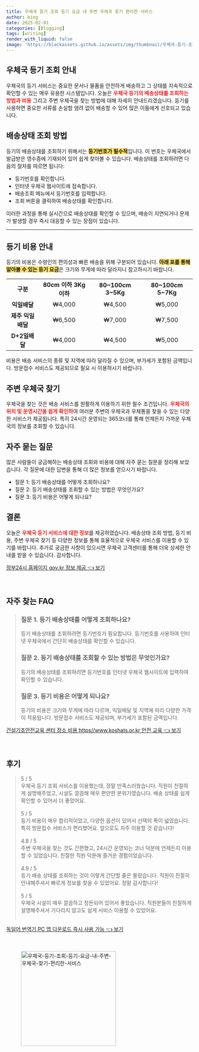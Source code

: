 ```yaml
---
title: 우체국 등기 조회 등기 요금 내 주변 우체국 찾기 편리한 서비스
author: bing
date: 2025-02-01
categories: [Blogging]
tags: [writing]
render_with_liquid: false
image: 'https://blackassets.github.io/assets/img/thumbnail/우체국-등기-조회-등기-요금-내-주변-우체국-찾기-편리한-서비스.webp'
---
```



<h2 id='우체국_등기_조회_안내'>우체국 등기 조회 안내</h2>

<p>우체국의 등기 서비스는 중요한 문서나 물품을 안전하게 배송하고 그 상태를 지속적으로 확인할 수 있는 매우 유용한 시스템입니다. 오늘은 <b><span style="color: #ee2323;">우체국 등기의 배송상태를 조회하는 방법과 비용</span></b> 그리고 주변 우체국을 찾는 방법에 대해 자세히 안내드리겠습니다. 등기를 사용하면 중요한 서류를 손실할 염려 없이 배송할 수 있어 많은 이들에게 선호되고 있습니다.</p>

<h2 id='배송상태_조회_방법'>배송상태 조회 방법</h2>

<p>등기의 배송상태를 조회하기 위해서는 <b><span style="background-color: #ffe066;">등기번호가 필수적</span></b>입니다. 이 번호는 우체국에서 발급받은 영수증에 기재되어 있어 쉽게 찾아볼 수 있습니다. 배송상태를 조회하려면 다음의 절차를 따르면 됩니다:</p>

<ul>
    <li>등기번호를 확인합니다.</li>
    <li>인터넷 우체국 웹사이트에 접속합니다.</li>
    <li>배송조회 메뉴에서 등기번호를 입력합니다.</li>
    <li>조회 버튼을 클릭하여 배송상태를 확인합니다.</li>
</ul>

<p>이러한 과정을 통해 실시간으로 배송상태를 확인할 수 있으며, 배송이 지연되거나 문제가 발생할 경우 즉시 대응할 수 있는 장점이 있습니다.</p>

<hr />

<h2 id='등기_비용_안내'>등기 비용 안내</h2>

<p>등기의 비용은 수령인의 편의성과 빠른 배송을 위해 구분되어 있습니다. <b><span style="background-color: #ffe066;">아래 표를 통해 알아볼 수 있는 등기 요금</span></b>은 크기와 무게에 따라 달라지니 참고하시기 바랍니다.</p>

<table>
    <tr>
        <td style="text-align: center; height: 17px;"><b>구분</b></td>
        <td style="text-align: center; height: 17px;"><b>80cm 이하 3Kg 이하</b></td>
        <td style="text-align: center; height: 17px;"><b>80~100cm 3~5Kg</b></td>
        <td style="text-align: center; height: 17px;"><b>80~100cm 5~7Kg</b></td>
    </tr>
    <tr>
        <td style="text-align: center; height: 17px;"><b>익일배달</b></td>
        <td style="text-align: center; height: 17px;">₩4,000</td>
        <td style="text-align: center; height: 17px;">₩4,500</td>
        <td style="text-align: center; height: 17px;">₩5,000</td>
    </tr>
    <tr>
        <td style="text-align: center; height: 17px;"><b>제주 익일배달</b></td>
        <td style="text-align: center; height: 17px;">₩6,500</td>
        <td style="text-align: center; height: 17px;">₩7,000</td>
        <td style="text-align: center; height: 17px;">₩7,500</td>
    </tr>
    <tr>
        <td style="text-align: center; height: 17px;"><b>D+2일배달</b></td>
        <td style="text-align: center; height: 17px;">₩4,000</td>
        <td style="text-align: center; height: 17px;">₩4,500</td>
        <td style="text-align: center; height: 17px;">₩5,000</td>
    </tr>
</table>

<p>비용은 배송 서비스의 종류 및 지역에 따라 달라질 수 있으며, 부가세가 포함된 금액입니다. 방문접수 서비스도 제공되므로 필요 시 이용하시기 바랍니다.</p>

<h2 id='주변_우체국_찾기'>주변 우체국 찾기</h2>

<p>우체국을 찾는 것은 배송 서비스를 원활하게 이용하기 위한 필수 조건입니다. <b><span style="color: #ee2323;">우체국의 위치 및 운영시간을 쉽게 확인하</span></b>여 여러분 주변의 우체국과 우체통을 찾을 수 있는 다양한 서비스가 제공됩니다. 특히 24시간 운영되는 365코너를 통해 언제든지 가까운 우체국의 정보를 조회할 수 있습니다.</p>

<h2 id='자주_묻는_질문'>자주 묻는 질문</h2>

<p>많은 사람들이 궁금해하는 배송상태 조회와 비용에 대해 자주 묻는 질문을 정리해 보았습니다. 각 질문에 대한 답변을 통해 더 많은 정보를 얻으시기 바랍니다.</p>

<ul>
    <li>질문 1: 등기 배송상태를 어떻게 조회하나요?</li>
    <li>질문 2: 등기 배송상태를 조회할 수 있는 방법은 무엇인가요?</li>
    <li>질문 3: 등기 비용은 어떻게 되나요?</li>
</ul>

<h2 id='결론'>결론</h2>

<p>오늘은 <b><span style="color: #ee2323;">우체국 등기 서비스에 대한 정보</span></b>를 제공하였습니다. 배송상태 조회 방법, 등기 비용, 주변 우체국 찾기 등 다양한 정보를 통해 효율적으로 우체국 서비스를 이용할 수 있기를 바랍니다. 추가로 궁금한 사항이 있으시면 우체국 고객센터를 통해 더욱 상세한 안내를 받을 수 있습니다. 감사합니다.</p>


<p><a class="click-button" title="정부24시 홈페이지 gov.kr 정보 제공" href="https://blackassets.github.io/posts/%EC%A0%95%EB%B6%8024%EC%8B%9C-%ED%99%88%ED%8E%98%EC%9D%B4%EC%A7%80-gov.kr-%EC%A0%95%EB%B3%B4-%EC%A0%9C%EA%B3%B5/" rel="dofollow">정부24시 홈페이지 gov.kr 정보 제공 👈 보기</a></p><br>
<h2 id='자주_찾는_FAQ'>자주 찾는 FAQ</h2>
<div itemscope="" itemtype="https://schema.org/FAQPage"> <blockquote> <div itemscope="" itemprop="mainEntity" itemtype="https://schema.org/Question"> <h3 itemprop="name">질문 1. 등기 배송상태를 어떻게 조회하나요?</h3> <div itemscope="" itemprop="acceptedAnswer" itemtype="https://schema.org/Answer"> <span itemprop="text"> <p>등기 배송상태를 조회하려면 등기번호가 필요합니다. 등기번호를 사용하여 인터넷 우체국에서 간단히 배송상태를 확인할 수 있습니다.</p> </span> </div> </div> <div itemscope="" itemprop="mainEntity" itemtype="https://schema.org/Question"> <h3 itemprop="name">질문 2. 등기 배송상태를 조회할 수 있는 방법은 무엇인가요?</h3> <div itemscope="" itemprop="acceptedAnswer" itemtype="https://schema.org/Answer"> <span itemprop="text"> <p>등기의 배송상태를 조회하려면 등기번호를 인터넷 우체국 웹사이트에 입력하여 확인할 수 있습니다.</p> </span> </div> </div> <div itemscope="" itemprop="mainEntity" itemtype="https://schema.org/Question"> <h3 itemprop="name">질문 3. 등기 비용은 어떻게 되나요?</h3> <div itemscope="" itemprop="acceptedAnswer" itemtype="https://schema.org/Answer"> <span itemprop="text"> <p>등기의 비용은 크기와 무게에 따라 다르며, 익일배달 및 지역에 따라 다양한 가격이 적용됩니다. 방문접수 서비스도 제공되며, 부가세가 포함된 금액입니다.</p> </span> </div> </div> </blockquote> </div>
<p><a class="click-button" title="건설기초안전교육 센터 장소 비용 https//www.koshats.or.kr 안전 교육" href="https://blackassets.github.io/posts/%EA%B1%B4%EC%84%A4%EA%B8%B0%EC%B4%88%EC%95%88%EC%A0%84%EA%B5%90%EC%9C%A1-%EC%84%BC%ED%84%B0-%EC%9E%A5%EC%86%8C-%EB%B9%84%EC%9A%A9-httpswww.koshats.or.kr-%EC%95%88%EC%A0%84-%EA%B5%90%EC%9C%A1/" rel="dofollow">건설기초안전교육 센터 장소 비용 https//www.koshats.or.kr 안전 교육 👈 보기</a></p><br>
<h2 id='후기'>후기</h2>
<div itemscope itemtype="https://schema.org/Product">
  <blockquote>
  <div itemprop="review" itemscope itemtype="https://schema.org/Review">
      <div itemprop="reviewRating" itemscope itemtype="https://schema.org/Rating"> <span itemprop="ratingValue">5</span> / <span itemprop="bestRating">5</span> </div>
      <span itemprop="reviewBody">우체국 등기 조회 서비스를 이용했는데, 정말 만족스러웠습니다. 직원이 친절하게 설명해주었고, 시설도 깔끔해 매우 편안한 분위기였습니다. 배송 상태를 쉽게 확인할 수 있어서 더 좋았어요.</span>
  </div>
  <br>
  <div itemprop="review" itemscope itemtype="https://schema.org/Review">
      <div itemprop="reviewRating" itemscope itemtype="https://schema.org/Rating"> <span itemprop="ratingValue">5</span> / <span itemprop="bestRating">5</span> </div>
      <span itemprop="reviewBody">등기 비용이 매우 합리적이었고, 다양한 옵션이 있어서 선택의 폭이 넓었습니다. 특히 방문접수 서비스가 편리했어요. 앞으로도 자주 이용할 것 같습니다!</span>
  </div>
  <br>
  <div itemprop="review" itemscope itemtype="https://schema.org/Review">
      <div itemprop="reviewRating" itemscope itemtype="https://schema.org/Rating"> <span itemprop="ratingValue">4.8</span> / <span itemprop="bestRating">5</span> </div>
      <span itemprop="reviewBody">주변 우체국을 찾는 것도 간편했고, 24시간 운영되는 코너 덕분에 언제든지 이용할 수 있었습니다. 친절한 직원 덕분에 즐거운 경험이었습니다.</span>
  </div>
  <br>
  <div itemprop="review" itemscope itemtype="https://schema.org/Review">
      <div itemprop="reviewRating" itemscope itemtype="https://schema.org/Rating"> <span itemprop="ratingValue">4.9</span> / <span itemprop="bestRating">5</span> </div>
      <span itemprop="reviewBody">등기 배송 상태를 조회하는 것이 이렇게 간단할 줄은 몰랐습니다. 직원이 친절히 안내해주셔서 빠르게 정보를 찾을 수 있었어요. 정말 감사합니다!</span>
  </div>
  <br>
  <div itemprop="review" itemscope itemtype="https://schema.org/Review">
      <div itemprop="reviewRating" itemscope itemtype="https://schema.org/Rating"> <span itemprop="ratingValue">5</span> / <span itemprop="bestRating">5</span> </div>
      <span itemprop="reviewBody">우체국 시설이 매우 깔끔하고 정돈되어 있어서 좋았습니다. 직원분들이 친절하게 설명해주셔서 기다리지 않고도 쉽게 서비스 이용할 수 있었어요.</span>
  </div>
  <br>
  </blockquote>
</div>
<p><a class="click-button" title="독일어 번역기 PC 앱 다운로드 즉시 사용 가능" href="https://blackassets.github.io/posts/%EB%8F%85%EC%9D%BC%EC%96%B4-%EB%B2%88%EC%97%AD%EA%B8%B0-PC-%EC%95%B1-%EB%8B%A4%EC%9A%B4%EB%A1%9C%EB%93%9C-%EC%A6%89%EC%8B%9C-%EC%82%AC%EC%9A%A9-%EA%B0%80%EB%8A%A5/" rel="dofollow">독일어 번역기 PC 앱 다운로드 즉시 사용 가능 👈 보기</a></p><br>
<figure class="image"><img src="https://blackassets.github.io/assets/img/thumbnail/우체국-등기-조회-등기-요금-내-주변-우체국-찾기-편리한-서비스.webp" alt="우체국-등기-조회-등기-요금-내-주변-우체국-찾기-편리한-서비스" width="256" height="256"></figure>